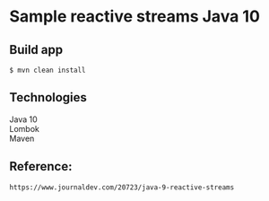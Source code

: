 #   Sample reactive streams Java 10
 
 
## Build app
 
```
$ mvn clean install  
```

## Technologies

Java 10  
Lombok  
Maven 

## Reference:

```
https://www.journaldev.com/20723/java-9-reactive-streams
```
